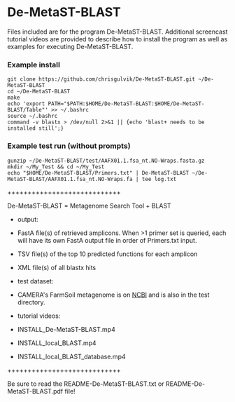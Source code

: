 # De-MetaST-BLAST
Files included are for the program De-MetaST-BLAST. Additional screencast tutorial videos are provided to describe how to install the program as well as examples for executing De-MetaST-BLAST.

### Example install
```
git clone https://github.com/chrisgulvik/De-MetaST-BLAST.git ~/De-MetaST-BLAST
cd ~/De-MetaST-BLAST
make
echo 'export PATH="$PATH:$HOME/De-MetaST-BLAST:$HOME/De-MetaST-BLAST/Table"' >> ~/.bashrc
source ~/.bashrc
command -v blastx > /dev/null 2>&1 || {echo 'blast+ needs to be installed still';}
```

### Example test run (without prompts)
```
gunzip ~/De-MetaST-BLAST/test/AAFX01.1.fsa_nt.NO-Wraps.fasta.gz
mkdir ~/My_Test && cd ~/My_Test
echo "$HOME/De-MetaST-BLAST/Primers.txt" | De-MetaST-BLAST ~/De-MetaST-BLAST/AAFX01.1.fsa_nt.NO-Wraps.fa | tee log.txt
```

++++++++++++++++++++++++++++

De-MetaST-BLAST = Metagenome Search Tool + BLAST

- output:

 - FastA file(s) of retrieved amplicons. When >1 primer set is queried, each will have its own FastA output file in order of Primers.txt input.
 - TSV file(s) of the top 10 predicted functions for each amplicon
 - XML file(s) of all blastx hits


- test dataset:

 - CAMERA's FarmSoil metagenome is on [NCBI](https://www.ncbi.nlm.nih.gov/Traces/wgs/?val=AAFX01#contigs) and is also in the test directory.


- tutorial videos:

 - INSTALL_De-MetaST-BLAST.mp4
 - INSTALL_local_BLAST.mp4
 - INSTALL_local_BLAST_database.mp4

++++++++++++++++++++++++++++

Be sure to read the README-De-MetaST-BLAST.txt or README-De-MetaST-BLAST.pdf file!
